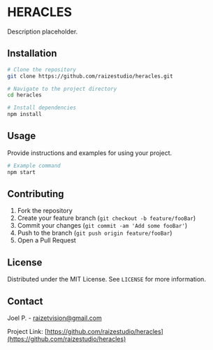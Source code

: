 # HERACLES

Description placeholder.

## Installation

```bash
# Clone the repository
git clone https://github.com/raizestudio/heracles.git

# Navigate to the project directory
cd heracles

# Install dependencies
npm install
```

## Usage

Provide instructions and examples for using your project.

```bash
# Example command
npm start
```

## Contributing

1. Fork the repository
2. Create your feature branch (`git checkout -b feature/fooBar`)
3. Commit your changes (`git commit -am 'Add some fooBar'`)
4. Push to the branch (`git push origin feature/fooBar`)
5. Open a Pull Request

## License

Distributed under the MIT License. See `LICENSE` for more information.

## Contact

Joel P. - [raizetvision@gmail.com](mailto:raizetvision@gmail.com)

Project Link: [https://github.com/raizestudio/heracles](https://github.com/raizestudio/heracles)